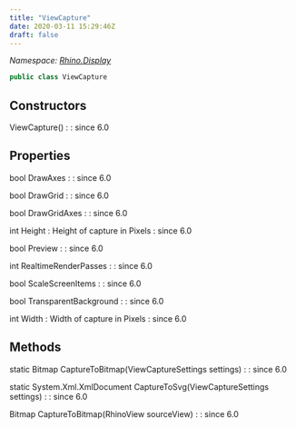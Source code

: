 ```yaml
---
title: "ViewCapture"
date: 2020-03-11 15:29:46Z
draft: false
---
```


*Namespace: [Rhino.Display](../)*

```cs
public class ViewCapture
```
## Constructors

ViewCapture()
: 
: since 6.0
## Properties

bool DrawAxes
: 
: since 6.0

bool DrawGrid
: 
: since 6.0

bool DrawGridAxes
: 
: since 6.0

int Height
: Height of capture in Pixels
: since 6.0

bool Preview
: 
: since 6.0

int RealtimeRenderPasses
: 
: since 6.0

bool ScaleScreenItems
: 
: since 6.0

bool TransparentBackground
: 
: since 6.0

int Width
: Width of capture in Pixels
: since 6.0
## Methods

static Bitmap CaptureToBitmap(ViewCaptureSettings settings)
: 
: since 6.0

static System.Xml.XmlDocument CaptureToSvg(ViewCaptureSettings settings)
: 
: since 6.0

Bitmap CaptureToBitmap(RhinoView sourceView)
: 
: since 6.0
